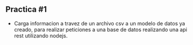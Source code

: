 ## Practica #1
- Carga informacion a travez de un archivo csv a un modelo de datos ya creado, para realizar peticiones a una base de datos realizando una api rest utilizando nodejs.

